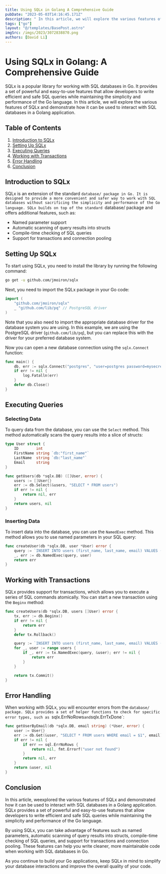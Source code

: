 ```yaml
---
title: Using SQLx in Golang A Comprehensive Guide
pubDate: "2023-05-03T14:16:45.171Z"
description: " In this article, we will explore the various features of SQLx and demonstrate how it can be used to interact with SQL databases in a Golang application."
tags: ["go"]
layout: "@/templates/BasePost.astro"
imgSrc: /imgs/2023/3072838870.png
authors: [David Li]
---
```

# Using SQLx in Golang: A Comprehensive Guide

SQLx is a popular library for working with SQL databases in Go. It provides a set of powerful and easy-to-use features that allow developers to write efficient and safe SQL queries while maintaining the simplicity and performance of the Go language. In this article, we will explore the various features of SQLx and demonstrate how it can be used to interact with SQL databases in a Golang application.

## Table of Contents

1. [Introduction to SQLx](#introduction-to-sqlx)
2. [Setting Up SQLx](#setting-up-sqlx)
3. [Executing Queries](#executing-queries)
4. [Working with Transactions](#working-with-transactions)
5. [Error Handling](#error-handling)
6. [Conclusion](#conclusion)

## Introduction to SQLx

SQLx is an extension of the standard `database/ package in Go. It is designed to provide a more convenient and safer way to work with SQL databases without sacrificing the simplicity and performance of the Go language. SQLx builds on top of the standard `database/ package and offers additional features, such as:

- Named parameter support
- Automatic scanning of query results into structs
- Compile-time checking of SQL queries
- Support for transactions and connection pooling

## Setting Up SQLx

To start using SQLx, you need to install the library by running the following command:

```bash
go get -u github.com/jmoiron/sqlx
```

Next, you need to import the SQLx package in your Go code:

```go
import (
    "github.com/jmoiron/sqlx"
    _ "github.com/lib/pq" // PostgreSQL driver
)
```

Note that you also need to import the appropriate database driver for the database system you are using. In this example, we are using the PostgreSQL driver (`github.com/lib/pq`), but you can replace this with the driver for your preferred database system.

Now you can open a new database connection using the `sqlx.Connect` function:

```go
func main() {
    db, err := sqlx.Connect("postgres", "user=postgres password=mysecretpassword dbname=mydb sslmode=disable")
    if err != nil {
        log.Fatalln(err)
    }
    defer db.Close()
}
```

## Executing Queries

### Selecting Data

To query data from the database, you can use the `Select` method. This method automatically scans the query results into a slice of structs:

```go
type User struct {
    ID        int
    FirstName string `db:"first_name"`
    LastName  string `db:"last_name"`
    Email     string
}

func getUsers(db *sqlx.DB) ([]User, error) {
    users := []User{}
    err := db.Select(&users, "SELECT * FROM users")
    if err != nil {
        return nil, err
    }
    return users, nil
}
```

### Inserting Data

To insert data into the database, you can use the `NamedExec` method. This method allows you to use named parameters in your SQL query:

```go
func createUser(db *sqlx.DB, user *User) error {
    query := `INSERT INTO users (first_name, last_name, email) VALUES (:first_name, :last_name, :email)`
    _, err := db.NamedExec(query, user)
    return err
}
```

## Working with Transactions

SQLx provides support for transactions, which allows you to execute a series of SQL commands atomically. You can start a new transaction using the `Beginx` method:

```go
func createUsers(db *sqlx.DB, users []User) error {
    tx, err := db.Beginx()
    if err != nil {
        return err
    }
    defer tx.Rollback()

    query := `INSERT INTO users (first_name, last_name, email) VALUES (:first_name, :last_name, :email)`
    for _, user := range users {
        if _, err := tx.NamedExec(query, &user); err != nil {
            return err
        }
    }

    return tx.Commit()
}
```

## Error Handling

When working with SQLx, you will encounter errors from the `database/ package. SQLx provides a set of helper functions to check for specific error types, such as `sqlx.ErrNoRows` and `sqlx.ErrTxDone`:

```go
func getUserByEmail(db *sqlx.DB, email string) (*User, error) {
    user := User{}
    err := db.Get(&user, "SELECT * FROM users WHERE email = $1", email)
    if err != nil {
        if err == sql.ErrNoRows {
            return nil, fmt.Errorf("user not found")
        }
        return nil, err
    }
    return &user, nil
}
```

## Conclusion

In this article, weexplored the various features of SQLx and demonstrated how it can be used to interact with SQL databases in a Golang application. SQLx provides a set of powerful and easy-to-use features that allow developers to write efficient and safe SQL queries while maintaining the simplicity and performance of the Go language.

By using SQLx, you can take advantage of features such as named parameters, automatic scanning of query results into structs, compile-time checking of SQL queries, and support for transactions and connection pooling. These features can help you write cleaner, more maintainable code when working with SQL databases in Go.

As you continue to build your Go applications, keep SQLx in mind to simplify your database interactions and improve the overall quality of your code.
